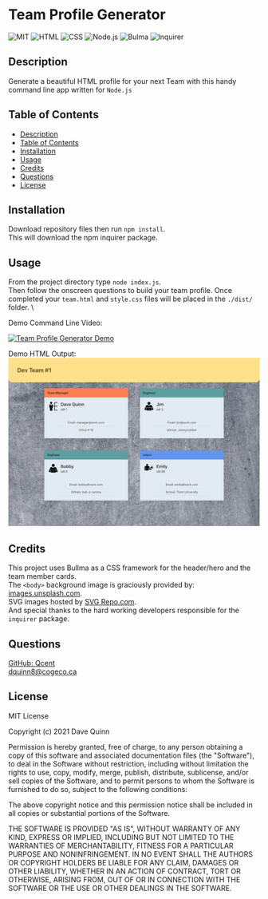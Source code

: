 
# Team Profile Generator
 
 ![MIT](https://img.shields.io/badge/License-MIT-orange)  ![HTML](https://img.shields.io/badge/Tech-HTML-lightblue)  ![CSS](https://img.shields.io/badge/Tech-CSS-lightblue)  ![Node.js](https://img.shields.io/badge/Tech-Node.js-lightblue)  ![Bulma](https://img.shields.io/badge/Tech-Bulma-lightblue)  ![Inquirer](https://img.shields.io/badge/Tech-Inquirer-lightblue) 

## Description
Generate a beautiful HTML profile for your next Team with this handy command line app written for `Node.js`  

## Table of Contents

* [Description](#description)
* [Table of Contents](#table-of-contents)
* [Installation](#installation)
* [Usage](#usage)
* [Credits](#credits)
* [Questions](#questions)
* [License](#license)

## Installation

Download repository files then run ` npm install `. \
This will download the npm inquirer package.

## Usage

From the project directory type ` node index.js `.  \
Then follow the onscreen questions to build your team profile. Once completed your `team.html` and `style.css` files will be placed in the `./dist/` folder.  \
 
Demo Command Line Video: 

[![Team Profile Generator Demo](https://res.cloudinary.com/marcomontalbano/image/upload/v1635023019/video_to_markdown/images/google-drive--1BDtARZA2CDE9MAn1UIZmyRU5KLkeGM1H-c05b58ac6eb4c4700831b2b3070cd403.jpg)](https://drive.google.com/file/d/1BDtARZA2CDE9MAn1UIZmyRU5KLkeGM1H/view "Team Profile Generator Demo")

 
Demo HTML Output:
[![Sample Output](./assets/images/app-screenshot.png)](https://qcent.github.io/team-profile-generator/)

## Credits
This project uses Bullma as a CSS framework for the header/hero and the team member cards.  \
The `<body>` background image is graciously provided by: [images.unsplash.com](https://images.unsplash.com/).  \
SVG images hosted by [SVG Repo.com](https://www.svgrepo.com/). \
And special thanks to the hard working developers responsible for the `inquirer` package. 

## Questions

[GitHub: Qcent](https://github.com/Qcent)  
dquinn8@cogeco.ca

   
## License

MIT License

Copyright (c) 2021 Dave Quinn

Permission is hereby granted, free of charge, to any person obtaining a copy
of this software and associated documentation files (the "Software"), to deal
in the Software without restriction, including without limitation the rights
to use, copy, modify, merge, publish, distribute, sublicense, and/or sell
copies of the Software, and to permit persons to whom the Software is
furnished to do so, subject to the following conditions:

The above copyright notice and this permission notice shall be included in all
copies or substantial portions of the Software.

THE SOFTWARE IS PROVIDED "AS IS", WITHOUT WARRANTY OF ANY KIND, EXPRESS OR
IMPLIED, INCLUDING BUT NOT LIMITED TO THE WARRANTIES OF MERCHANTABILITY,
FITNESS FOR A PARTICULAR PURPOSE AND NONINFRINGEMENT. IN NO EVENT SHALL THE
AUTHORS OR COPYRIGHT HOLDERS BE LIABLE FOR ANY CLAIM, DAMAGES OR OTHER
LIABILITY, WHETHER IN AN ACTION OF CONTRACT, TORT OR OTHERWISE, ARISING FROM,
OUT OF OR IN CONNECTION WITH THE SOFTWARE OR THE USE OR OTHER DEALINGS IN THE
SOFTWARE.
                 

     
